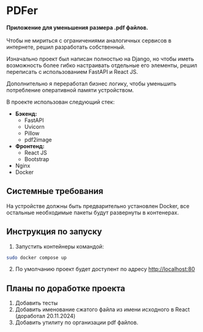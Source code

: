 # PDFer

<b>Приложение для уменьшения размера .pdf файлов.</b> <br><br>
Чтобы не мириться с ограничениями аналогичных сервисов в интернете, решил разработать собственный.

Изначально проект был написан полностью на Django, но чтобы иметь возможность более гибко настраивать отдельные его элементы, решил переписать с использованием FastAPI и React JS.

Дополнительно я переработал бизнес логику, чтобы уменьшить потребление оперативной памяти устройством.

В проекте использован следующий стек:

- <b>Бэкенд:</b>
  - FastAPI
  - Uvicorn
  - Pillow
  - pdf2image
- <b>Фронтенд:</b>
  - React JS
  - Bootstrap
- Nginx
- Docker

## Системные требования

На устройстве должны быть предварительно установлен Docker, все остальные необходимые пакеты будут развернуты в контенерах.

## Инструкция по запуску

1. Запустить контейнеры командой:

```bash
sudo docker compose up
```

2. По умолчанию проект будет доступент по адресу <a href="http://localhost:80">http://localhost:80</a>

## Планы по доработке проекта

1. Добавить тесты
2. Добавить именование сжатого файла из имени исходного в React (доработал 20.11.2024)
3. Добавить утилиту по организации pdf файлов.
